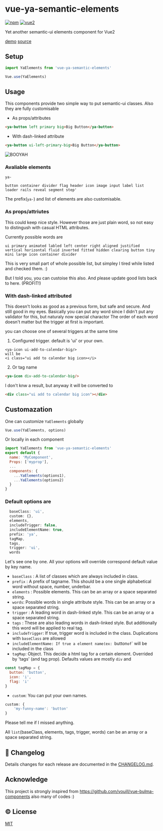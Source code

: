 # vue-ya-semantic-elements



[![npm](https://img.shields.io/npm/v/vue-ya-semantic-elements.svg)](https://www.npmjs.com/package/vue-ya-semantic-elements)
[![vue2](https://img.shields.io/badge/vue-2.x-brightgreen.svg)](https://vuejs.org/)

Yet another semantic-ui elements component for Vue2

[demo](http://vue-ya-semantic.netlify.com/#/elements) [source](https://github.com/qgp9/vue-ya-semantic-demo/blob/master/src/components/Elements.vue)

## Setup
```js
import YaElements from 'vue-ya-semantic-elements'

Vue.use(YaElements)
```

## Usage

This components provide two simple way to put semantic-ui classes. Also they are fully customisable

* As props/attributes
```html
<ya-button left primary big>Big Button</ya-button>
```

* With dash-linked attribute
```html
<ya-button ui-left-primary-big>Big Button</ya-button>
```
![BOOYAH](http://i.imgur.com/JoeKDOC.png)

### Avaliable elements
`ya-`
```
button container divider flag header icon image input label list loader rails reveal segment step'
```
The prefix(`ya-`) and list of elements are also customisable.

### As props/attriutes
This could keep nice style. However those are just plain word, so not easy to distingush with casual HTML attributes.

Currently possible words are
```
ui primary animated labled left center right aligned justified vertical horizontal fluid inverted fitted hidden clearing button tiny mini large icon container divider
```

This is very small part of whole possible list, but simpley I tired while listed and checked them. :)

But I told you, you can custoise this also. And please update good lists back to here. (PROFIT!)

### With dash-linked attributed
This doesn't looks as good as a previous form, but safe and secure. And still good in my eyes.
Basically you can put any word since I didn't put any validator for this, but naturaly now special charactor
The order of each word doesn't matter but the trigger at first is important.

you can choose one of several triggers at the same time

1. Configured trigger. default is 'ui' or your own.
```
<ya-icon ui-add-to-calendar-big/>
will be
<i class="ui add to calendar big icon></i>
```
2. Or tag name
```html
<ya-icon div-add-to-calendar-big/>
```

I don't knw a result, but anyway it will be converted to
```html
<div class="ui add to calendar big icon"></div>
```


## Customazation
One can customize `YaElements` globally
```js
Vue.use(YaElements, options)
```
Or locally in each component
```js
import YaElements from 'vue-ya-semantic-elements'
export default {
  name: 'MyComponent',
  Props: ['myprop'],
  ...
  components: {
    ...YaElements(options1),
    ...YaElements(options2)
  }
}
```

### Default options are
```js
  baseClass: 'ui',
  custom: {},
  elements,
  includeTrigger: false,
  includeElementName: true,
  prefix: 'ya',
  tagMap,
  tags,
  trigger: 'ui',
  words

```
Let's see one by one. All your options will override correspond default value by key name.

* `baseClass` : A list of classes which are always included in class.
* `prefix` : A prefix of tagname. This should be a one single alphabetical word without space, number, underbar.
* `elements` : Possible elements. This can be an array or a space separated string.
* `words`: Possible words in single attribute style. This can be an array or a space separated string.
* `trigger` : A leading word in dash-linked style. This can be an array or a space separated string.
* `tags` : These are also leading words in dash-linked style. But additionally this word will be applied to real tag.
* `includeTrigger`: If true, trigger word is included in the class. Duplications with `baseClass` are allowed
* `includeElementName: If true a element name(ex: `button` of `<ya-button>` will be included in the class
* `tagMap`: Object. This decide a html tag for a certain element. Overrided by 'tags' (and tag prop). Defaults values are mostly `div` and
```js
const tagMap = {
  button: 'button',
  icon: 'i',
  flag: 'i'
}
```
* `custom`: You can put your own names.
```js
custom: {
	'my-funny-name': 'button'
}
```

Please tell me if I missed anything.


All `list`(baseClass, elements, tags, trigger, words) can be an array or a space separated string.




## :scroll: Changelog
Details changes for each release are documented in the [CHANGELOG.md](https://github.com/qgp9/vue-ya-semantic-elements/blob/dev/CHANGELOG.md).


## Acknowledge
This project is strongly inspired from https://github.com/vouill/vue-bulma-components also many of codes :)



## :copyright: License

[MIT](http://opensource.org/licenses/MIT)
